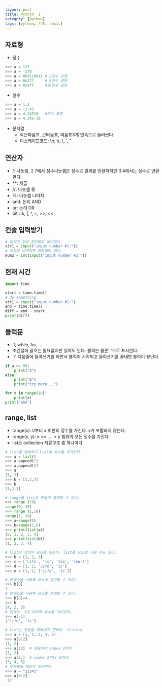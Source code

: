 ```yaml
---
layout: post
title: Python  1
category: [python]
tags: [python, 기초, basic]
---
```


## 자료형

- 정수
``` python
>>> a = 123
>>> a = -178
>>> a = 0b0110011 # 2진수 표현
>>> a = 0o177     # 8진수 표현
>>> a = 0x8ff     #16진수 표현
```
- 실수
``` python
>>> a = 1.2
>>> a = -3.45
>>> a = 4.24E10   #지수 표현
>>> a = 4.24e-10
```

- 문자열
  - 작은따옴표, 큰따옴표, 따옴표3개 연속으로 둘러싼다.
  - 이스케이프코드: \n, \t, \\, \', \"

## 연산자

- /: 나눗셈, 2.7에서 정수나눗셈은 정수로 결과를 반환하지만 3.4에서는 실수로 반환한다.
- **: 제곱
- //: 나눗셈 몫
- %: 나눗셈 나머지
- and: 논리 AND
- or: 논리 OR
- bit : &, |, ^, ~, >>, <<

## 컨솔 입력받기
``` python
# 입력은 항상 문자열로 들어온다.
str1 = input("input number #1:"))
# 숫자로 바꾸려면 변환해야 한다.
num2 = int(input("input number #2:"))
```

## 현재 시간
``` python
import time

start = time.time()
# do something
str1 = input("input number #1:")
end = time.time()
diff = end - start
print(diff)
```

## 블럭문
- if, while, for, ...
- 조건절에 괄호는 필요없지만 있어도 된다. 블럭은 콜론':'으로 표시한다.
- ':' 다음줄에 들여쓰기를 하면서 블럭이 시작되고 들여쓰기를 끝내면 블럭이 끝난다.
``` python
if a >= 90:
    print("A")
else:
    print("B")
    print("try more...")

for x in range(10):
    print(x)
print("end")
```

## range, list
- range(x): 0부터 x 미만의 정수를 가진다. x가 포함되지 않는다.
- range(x, y): x <= .... < y 범위의 모든 정수를 가진다
- list는 collection 자료구조 중 하나이다

``` python
# list를 생성하고 list에 요소를 추가한다. 
>>> a = list()
>>> a.append(1)
>>> a.append(2)
>>> a
[1, 2]
>>> b = [1,2,3]
>>> b
[1,2,3]

# range를 list로 만들어 출력할 수 있다.
>>> range (10)
range(0, 10)
>>> range (1,10)
range(1, 10)
>>> a=range(5)
>>> b=range(1,5)
>>> print(list(a))
[0, 1, 2, 3, 4]
>>> print(list(b))
[1, 2, 3, 4]

# list는 임의의 요소를 담는다. list를 요소로 가질 수도 있다.
>>> b = [1, 2, 3]
>>> c = ['Life', 'is', 'too', 'short']
>>> d = [1, 2, 'Life', 'is']
>>> e = [1, 2, ['Life', 'is']]

# 인덱스를 사용해 요소에 접근할 수 있다.
>>> b[0]
1
# 인덱스를 사용해 요소를 변경할 수 있다.
>>> b[0]=4
>>> b
[4, 2, 3]
# 인덱스 -1은 마지막 요소를 가리킨다.
>>> e[-1]
['Life', 'is']

# list는 부분을 떼어내기 편하다. slicing
>>> a = [1, 2, 3, 4, 5]
>>> a[0:2]
[1, 2]
>>> a[:2]  # 처음부터 index 2까지
[1, 2]
>>> a[2:]  # index 2부터 끝까지
[3, 4, 5]
# 문자열도 똑같이 동작한다.
>>> a = "12345"
>>> a[0:2]
'12'
```
